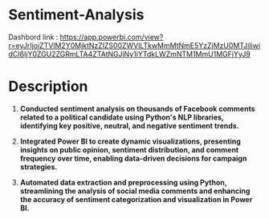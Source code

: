# Sentiment-Analysis

Dashbord link : https://app.powerbi.com/view?r=eyJrIjoiZTVlM2Y0MjktNzZlZS00ZWVlLTkwMmMtNmE5YzZjMzU0MTJiIiwidCI6IjY0ZGU2ZGRmLTA4ZTAtNGJjNy1iYTdkLWZmNTM1MmU1MGFjYyJ9

# Description

1. **Conducted sentiment analysis on thousands of Facebook comments related to a political candidate using Python's NLP libraries, identifying key positive, neutral, and negative sentiment trends.**

2. **Integrated Power BI to create dynamic visualizations, presenting insights on public opinion, sentiment distribution, and comment frequency over time, enabling data-driven decisions for campaign strategies.**

3. **Automated data extraction and preprocessing using Python, streamlining the analysis of social media comments and enhancing the accuracy of sentiment categorization and visualization in Power BI.**
